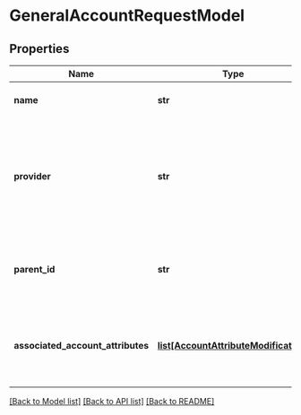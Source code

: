 # GeneralAccountRequestModel

## Properties
Name | Type | Description | Notes
------------ | ------------- | ------------- | -------------
**name** | **str** | The account&#x27;s name. | [optional] 
**provider** | **str** | The cloud provider associated with the cloud account.  This property cannot be updated. | [optional] 
**parent_id** | **str** | The account&#x27;s parent. This property supports: resetting. | [optional] 
**associated_account_attributes** | [**list[AccountAttributeModification]**](AccountAttributeModification.md) | Associated account attributes. This property supports: resetting. | [optional] 

[[Back to Model list]](../README.md#documentation-for-models) [[Back to API list]](../README.md#documentation-for-api-endpoints) [[Back to README]](../README.md)

